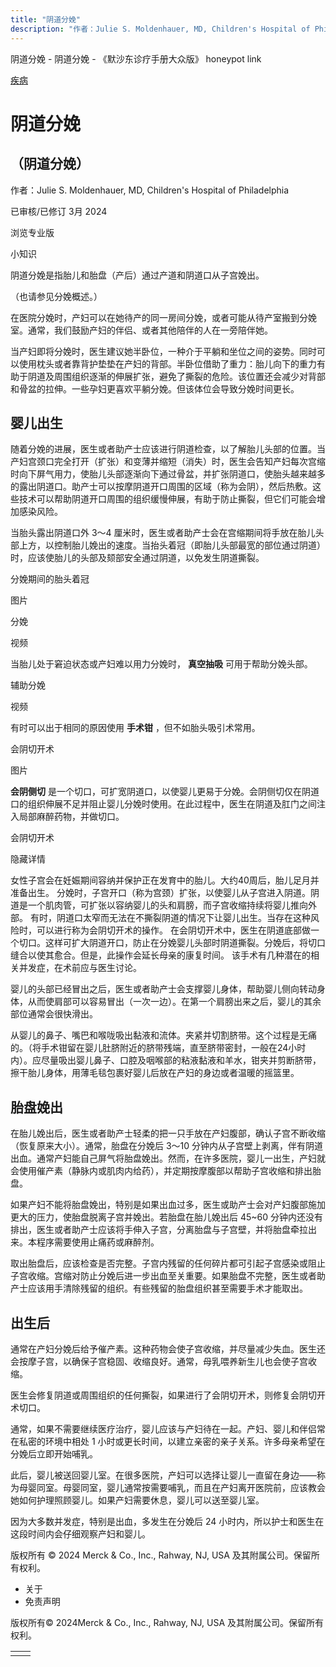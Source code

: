 ```yaml
---
title: "阴道分娩"
description: "作者：Julie S. Moldenhauer, MD, Children's Hospital of Philadelphia"
---
```


﻿阴道分娩 \- 阴道分娩 \- 《默沙东诊疗手册大众版》 honeypot link



[疾病](https://www.merckmanuals.com/home/resourcespages/healthyliving_rel2.3)

# 阴道分娩

## （阴道分娩）

作者：Julie S. Moldenhauer, MD, Children's Hospital of Philadelphia

已审核/已修订 3月 2024

浏览专业版

小知识

阴道分娩是指胎儿和胎盘（产后）通过产道和阴道口从子宫娩出。

（也请参见分娩概述。）

在医院分娩时，产妇可以在她待产的同一房间分娩，或者可能从待产室搬到分娩室。通常，我们鼓励产妇的伴侣、或者其他陪伴的人在一旁陪伴她。

当产妇即将分娩时，医生建议她半卧位，一种介于平躺和坐位之间的姿势。同时可以使用枕头或者靠背护垫垫在产妇的背部。半卧位借助了重力：胎儿向下的重力有助于阴道及周围组织逐渐的伸展扩张，避免了撕裂的危险。该位置还会减少对背部和骨盆的拉伸。一些孕妇更喜欢平躺分娩。但该体位会导致分娩时间更长。

## 婴儿出生

随着分娩的进展，医生或者助产士应该进行阴道检查，以了解胎儿头部的位置。当产妇宫颈口完全打开（扩张）和变薄并缩短（消失）时，医生会告知产妇每次宫缩时向下屏气用力，使胎儿头部逐渐向下通过骨盆，并扩张阴道口，使胎头越来越多的露出阴道口。助产士可以按摩阴道开口周围的区域（称为会阴），然后热敷。这些技术可以帮助阴道开口周围的组织缓慢伸展，有助于防止撕裂，但它们可能会增加感染风险。

当胎头露出阴道口外 3～4 厘米时，医生或者助产士会在宫缩期间将手放在胎儿头部上方，以控制胎儿娩出的速度。当抬头着冠（即胎儿头部最宽的部位通过阴道）时，应该使胎儿的头部及颏部安全通过阴道，以免发生阴道撕裂。

分娩期间的胎头着冠



图片

分娩



视频

当胎儿处于窘迫状态或产妇难以用力分娩时， **真空抽吸** 可用于帮助分娩头部。

辅助分娩



视频

有时可以出于相同的原因使用 **手术钳** ，但不如胎头吸引术常用。

会阴切开术



图片

**会阴侧切** 是一个切口，可扩宽阴道口，以使婴儿更易于分娩。会阴侧切仅在阴道口的组织伸展不足并阻止婴儿分娩时使用。在此过程中，医生在阴道及肛门之间注入局部麻醉药物，并做切口。

会阴切开术



隐藏详情

女性子宫会在妊娠期间容纳并保护正在发育中的胎儿。大约40周后，胎儿足月并准备出生。 分娩时，子宫开口（称为宫颈）扩张，以使婴儿从子宫进入阴道。阴道是一个肌肉管，可扩张以容纳婴儿的头和肩膀，而子宫收缩持续将婴儿推向外部。 有时，阴道口太窄而无法在不撕裂阴道的情况下让婴儿出生。当存在这种风险时，可以进行称为会阴切开术的操作。 在会阴切开术中，医生在阴道底部做一个切口。这样可扩大阴道开口，防止在分娩婴儿头部时阴道撕裂。分娩后，将切口缝合以使其愈合。但是，此操作会延长母亲的康复时间。 该手术有几种潜在的相关并发症，在术前应与医生讨论。

婴儿的头部已经冒出之后，医生或者助产士会支撑婴儿身体，帮助婴儿侧向转动身体，从而使肩部可以容易冒出（一次一边）。在第一个肩膀出来之后，婴儿的其余部位通常会很快滑出。

从婴儿的鼻子、嘴巴和喉咙吸出黏液和流体。夹紧并切割脐带。这个过程是无痛的。（将手术钳留在婴儿肚脐附近的脐带残端，直至脐带密封，一般在24小时内）。应尽量吸出婴儿鼻子、口腔及咽喉部的粘液黏液和羊水，钳夹并剪断脐带，擦干胎儿身体，用薄毛毯包裹好婴儿后放在产妇的身边或者温暖的摇篮里。

## 胎盘娩出

在胎儿娩出后，医生或者助产士轻柔的把一只手放在产妇腹部，确认子宫不断收缩（恢复原来大小）。通常，胎盘在分娩后 3～10 分钟内从子宫壁上剥离，伴有阴道出血。通常产妇能自己屏气将胎盘娩出。然而，在许多医院，婴儿一出生，产妇就会使用催产素（静脉内或肌肉内给药），并定期按摩腹部以帮助子宫收缩和排出胎盘。

如果产妇不能将胎盘娩出，特别是如果出血过多，医生或助产士会对产妇腹部施加更大的压力，使胎盘脱离子宫并娩出。若胎盘在胎儿娩出后 45~60 分钟内还没有排出，医生或者助产士应该将手伸入子宫，分离胎盘与子宫壁，并将胎盘牵拉出来。本程序需要使用止痛药或麻醉剂。

取出胎盘后，应该检查是否完整。子宫内残留的任何碎片都可引起子宫感染或阻止子宫收缩。宫缩对防止分娩后进一步出血至关重要。如果胎盘不完整，医生或者助产士应该用手清除残留的组织。有些残留的胎盘组织甚至需要手术才能取出。

## 出生后

通常在产妇分娩后给予催产素。这种药物会使子宫收缩，并尽量减少失血。医生还会按摩子宫，以确保子宫稳固、收缩良好。通常，母乳喂养新生儿也会使子宫收缩。

医生会修复阴道或周围组织的任何撕裂，如果进行了会阴切开术，则修复会阴切开术切口。

通常，如果不需要继续医疗治疗，婴儿应该与产妇待在一起。产妇、婴儿和伴侣常在私密的环境中相处 1 小时或更长时间，以建立亲密的亲子关系。许多母亲希望在分娩后立即开始哺乳。

此后，婴儿被送回婴儿室。在很多医院，产妇可以选择让婴儿一直留在身边——称为母婴同室。母婴同室，婴儿通常按需要哺乳，而且在产妇离开医院前，应该教会她如何护理照顾婴儿。如果产妇需要休息，婴儿可以送至婴儿室。

因为大多数并发症，特别是出血，多发生在分娩后 24 小时内，所以护士和医生在这段时间内会仔细观察产妇和婴儿。



版权所有 © 2024
Merck & Co., Inc., Rahway, NJ, USA 及其附属公司。保留所有权利。

- 关于
- 免责声明

版权所有© 2024Merck & Co., Inc., Rahway, NJ, USA 及其附属公司。保留所有权利。

|     |     |
| --- | --- |
|  |  |